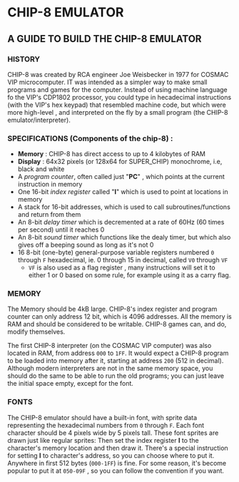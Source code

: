 # CHIP-8 EMULATOR

## A GUIDE TO BUILD THE CHIP-8 EMULATOR

### HISTORY

CHIP-8 was created by RCA engineer Joe Weisbecker in 1977 for COSMAC VIP microcomputer. IT was intended as a simpler way to make small programs and games for the computer. Instead of using machine language fo the VIP's CDP1802 processor, you could type in hecadecimal instructions (with the VIP's hex keypad) that resembled machine code, but which were more high-level , and interpreted on the fly by a small program (the CHIP-8 emulator/interpreter).

### SPECIFICATIONS (Components of the chip-8) :

- **Memory** : CHIP-8 has direct access to up to 4 kilobytes of RAM
- **Display** : 64x32 pixels (or 128x64 for SUPER_CHIP) monochrome, i.e, black and white
- A _program counter_, often called just "**PC**" , which points at the current instruction in memory
- One 16-bit _index register_ called "**I**" which is used to point at locations in memory
- A stack for 16-bit addresses, which is used to call subroutines/functions and return from them
- An 8-bit _delay timer_ which is decremented at a rate of 60Hz (60 times per second) until it reaches 0
- An 8-bit _sound timer_ which functions like the dealy timer, but which also gives off a beeping sound as long as it's not 0
- 16 8-bit (one-byte) general-purpose variable registers numbered `0` through `F` hexadecimal, ie. 0 through 15 in decimal, called `V0` through `VF`
  - `VF` is also used as a flag register , many instructions will set it to either 1 or 0 based on some rule, for example using it as a carry flag.

### MEMORY

The Memory should be 4kB large. CHIP-8's index register and program counter can only address 12 bit, which is 4096 addresses.
All the memory is RAM and should be considered to be writable. CHIP-8 games can, and do, modify themselves.

The first CHIP-8 interpreter (on the COSMAC VIP computer) was also located in RAM, from address `000` to `1FF`. It would expect a CHIP-8 program to be loaded into memory after it, starting at address `200` (512 in decimal). Although modern interpreters are not in the same memory space, you should do the same to be able to run the old programs; you can just leave the initial space empty, except for the font.

### FONTS

The CHIP-8 emulator should have a built-in font, with sprite data representing the hexadecimal numbers from `0` through `F`. Each font character should be 4 pixels wide by 5 pixels tall. These font sprites are drawn just like regular sprites: Then set the index register **I** to the character's memory location and then draw it.
There's a special instruction for setting **I** to character's address, so you can choose where to put it. Anywhere in first 512 bytes (`000-1FF`) is fine.
For some reason, it's become popular to put it at `050-09F` , so you can follow the convention if you want.
